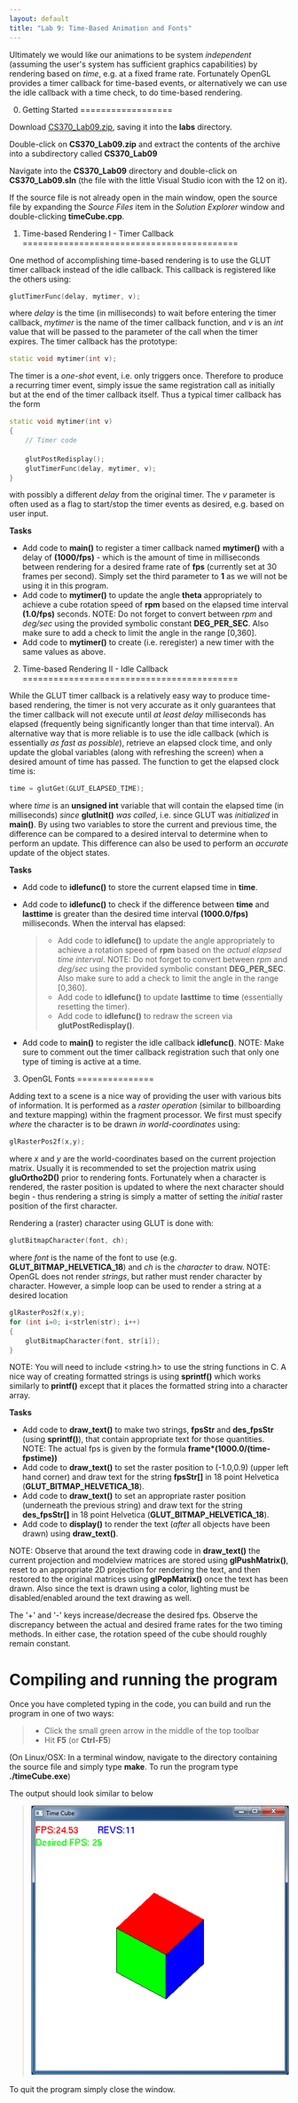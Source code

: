 ```yaml
---
layout: default
title: "Lab 9: Time-Based Animation and Fonts"
---
```


Ultimately we would like our animations to be system *independent* (assuming the user's system has sufficient graphics capabilities) by rendering based on *time*, e.g. at a fixed frame rate. Fortunately OpenGL provides a timer callback for time-based events, or alternatively we can use the idle callback with a time check, to do time-based rendering.

0. Getting Started
==================

Download [CS370\_Lab09.zip](src/CS370_Lab09.zip), saving it into the **labs** directory.

Double-click on **CS370\_Lab09.zip** and extract the contents of the archive into a subdirectory called **CS370\_Lab09**

Navigate into the **CS370\_Lab09** directory and double-click on **CS370\_Lab09.sln** (the file with the little Visual Studio icon with the 12 on it).

If the source file is not already open in the main window, open the source file by expanding the *Source Files* item in the *Solution Explorer* window and double-clicking **timeCube.cpp**.

1. Time-based Rendering I - Timer Callback
==========================================

One method of accomplishing time-based rendering is to use the GLUT timer callback instead of the idle callback. This callback is registered like the others using:

```cpp
glutTimerFunc(delay, mytimer, v);
```

where *delay* is the time (in milliseconds) to wait before entering the timer callback, *mytimer* is the name of the timer callback function, and *v* is an *int* value that will be passed to the parameter of the call when the timer expires. The timer callback has the prototype:

```cpp
static void mytimer(int v);
```

The timer is a *one-shot* event, i.e. only triggers once. Therefore to produce a recurring timer event, simply issue the same registration call as initially but at the end of the timer callback itself. Thus a typical timer callback has the form

```cpp
static void mytimer(int v)
{
	// Timer code

	glutPostRedisplay();
	glutTimerFunc(delay, mytimer, v);
}
```

with possibly a different *delay* from the original timer. The *v* parameter is often used as a flag to start/stop the timer events as desired, e.g. based on user input.

**Tasks**

-   Add code to **main()** to register a timer callback named **mytimer()** with a delay of **(1000/fps)** - which is the amount of time in milliseconds between rendering for a desired frame rate of **fps** (currently set at 30 frames per second). Simply set the third parameter to **1** as we will not be using it in this program.
-   Add code to **mytimer()** to update the angle **theta** appropriately to achieve a cube rotation speed of **rpm** based on the elapsed time interval **(1.0/fps)** seconds. NOTE: Do not forget to convert between *rpm* and *deg/sec* using the provided symbolic constant **DEG\_PER\_SEC**. Also make sure to add a check to limit the angle in the range [0,360].
-   Add code to **mytimer()** to create (i.e. reregister) a new timer with the same values as above.

2. Time-based Rendering II - Idle Callback
==========================================

While the GLUT timer callback is a relatively easy way to produce time-based rendering, the timer is not very accurate as it only guarantees that the timer callback will not execute until *at least* *delay* milliseconds has elapsed (frequently being significantly longer than that time interval). An alternative way that is more reliable is to use the idle callback (which is essentially *as fast as possible*), retrieve an elapsed clock time, and only update the global variables (along with refreshing the screen) when a desired amount of time has passed. The function to get the elapsed clock time is:

```cpp
time = glutGet(GLUT_ELAPSED_TIME);
```

where *time* is an **unsigned int** variable that will contain the elapsed time (in milliseconds) *since* **glutInit()** *was called*, i.e. since GLUT was *initialized* in **main()**. By using two variables to store the current and previous time, the difference can be compared to a desired interval to determine when to perform an update. This difference can also be used to perform an *accurate* update of the object states.

**Tasks**

-   Add code to **idlefunc()** to store the current elapsed time in **time**.
-   Add code to **idlefunc()** to check if the difference between **time** and **lasttime** is greater than the desired time interval **(1000.0/fps)** milliseconds. When the interval has elapsed:

    > -   Add code to **idlefunc()** to update the angle appropriately to achieve a rotation speed of **rpm** based on the *actual elapsed time interval*. NOTE: Do not forget to convert between *rpm* and *deg/sec* using the provided symbolic constant **DEG\_PER\_SEC**. Also make sure to add a check to limit the angle in the range [0,360].
    > -   Add code to **idlefunc()** to update **lasttime** to **time** (essentially resetting the timer).
    > -   Add code to **idlefunc()** to redraw the screen via **glutPostRedisplay()**.

-   Add code to **main()** to register the idle callback **idlefunc()**. NOTE: Make sure to comment out the timer callback registration such that only one type of timing is active at a time.

3. OpenGL Fonts
===============

Adding text to a scene is a nice way of providing the user with various bits of information. It is performed as a *raster operation* (similar to billboarding and texture mapping) within the fragment processor. We first must specify *where* the character is to be drawn *in world-coordinates* using:

```cpp
glRasterPos2f(x,y);
```

where *x* and *y* are the world-coordinates based on the current projection matrix. Usually it is recommended to set the projection matrix using **gluOrtho2D()** prior to rendering fonts. Fortunately when a character is rendered, the raster position is updated to where the next character should begin - thus rendering a string is simply a matter of setting the *initial* raster position of the first character.

Rendering a (raster) character using GLUT is done with:

```cpp
glutBitmapCharacter(font, ch);
```

where *font* is the name of the font to use (e.g. **GLUT\_BITMAP\_HELVETICA\_18**) and *ch* is the *character* to draw. NOTE: OpenGL does not render *strings*, but rather must render character by character. However, a simple loop can be used to render a string at a desired location

```cpp
glRasterPos2f(x,y);
for (int i=0; i<strlen(str); i++)
{
	glutBitmapCharacter(font, str[i]);
}
```

NOTE: You will need to include \<string.h\> to use the string functions in C. A nice way of creating formatted strings is using **sprintf()** which works similarly to **printf()** except that it places the formatted string into a character array.

**Tasks**

-   Add code to **draw\_text()** to make two strings, **fpsStr** and **des\_fpsStr** (using **sprintf()**), that contain appropriate text for those quantities. NOTE: The actual fps is given by the formula **frame\*(1000.0/(time-fpstime))**
-   Add code to **draw\_text()** to set the raster position to (-1.0,0.9) (upper left hand corner) and draw text for the string **fpsStr[]** in 18 point Helvetica (**GLUT\_BITMAP\_HELVETICA\_18**).
-   Add code to **draw\_text()** to set an appropriate raster position (underneath the previous string) and draw text for the string **des\_fpsStr[]** in 18 point Helvetica (**GLUT\_BITMAP\_HELVETICA\_18**).
-   Add code to **display()** to render the text (*after* all objects have been drawn) using **draw\_text()**.

NOTE: Observe that around the text drawing code in **draw\_text()** the current projection and modelview matrices are stored using **glPushMatrix()**, reset to an appropriate 2D projection for rendering the text, and then restored to the original matrices using **glPopMatrix()** once the text has been drawn. Also since the text is drawn using a color, lighting must be disabled/enabled around the text drawing as well.

The '+' and '-' keys increase/decrease the desired fps. Observe the discrepancy between the actual and desired frame rates for the two timing methods. In either case, the rotation speed of the cube should roughly remain constant.

Compiling and running the program
=================================

Once you have completed typing in the code, you can build and run the program in one of two ways:

> -   Click the small green arrow in the middle of the top toolbar
> -   Hit **F5** (or **Ctrl-F5**)

(On Linux/OSX: In a terminal window, navigate to the directory containing the source file and simply type **make**. To run the program type **./timeCube.exe**)

The output should look similar to below

> ![image](images/lab09/TimeCube.png)

To quit the program simply close the window.

